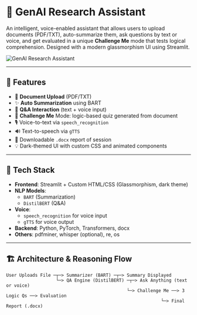 
# 🧠 GenAI Research Assistant

An intelligent, voice-enabled assistant that allows users to upload documents (PDF/TXT), auto-summarize them, ask questions by text or voice, and get evaluated in a unique **Challenge Me** mode that tests logical comprehension. Designed with a modern glassmorphism UI using Streamlit.

![GenAI Research Assistant](https://cdn.prod.website-files.com/679038f47d3aba15a7876e30/682dfc3c5bce1e1a682f066b_How%20to%20Train%20GenAI%20to%20Work%20as%20Your%20Personal%20Research%20Assistant.jpg)

---

## 🚀 Features

- 📄 **Document Upload** (PDF/TXT)
- ✨ **Auto Summarization** using BART
- 💬 **Q&A Interaction** (text + voice input)
- 🧠 **Challenge Me** Mode: logic-based quiz generated from document
- 🎙️ Voice-to-text via `speech_recognition`
- 🔊 Text-to-speech via `gTTS`
- 📄 Downloadable `.docx` report of session
- 💡 Dark-themed UI with custom CSS and animated components

---

## 🧰 Tech Stack

- **Frontend**: Streamlit + Custom HTML/CSS (Glassmorphism, dark theme)
- **NLP Models**:
  - `BART` (Summarization)
  - `DistilBERT` (Q&A)
- **Voice**:
  - `speech_recognition` for voice input
  - `gTTS` for voice output
- **Backend**: Python, PyTorch, Transformers, docx
- **Others**: pdfminer, whisper (optional), re, os

---

## 🏗️ Architecture & Reasoning Flow

```text
User Uploads File ─┬─> Summarizer (BART) ─┬─> Summary Displayed
                   └─> QA Engine (DistilBERT) ─┬─> Ask Anything (text or voice)
                                              └─> Challenge Me ──> 3 Logic Qs ──> Evaluation
                                                           └─> Final Report (.docx)
